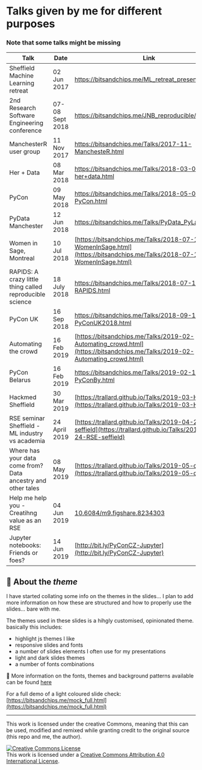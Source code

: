 # Talks given by me for different purposes
### Note that some talks might be missing

| Talk                                                         | Date            | Link                                                                                                                       |
| ------------------------------------------------------------ | --------------- | -------------------------------------------------------------------------------------------------------------------------- |
| Sheffield Machine Learning retreat                           | 02 Jun 2017     | [https://bitsandchips.me/ML_retreat_presentation/ ](https://bitsandchips.me/ML_retreat_presentation/)                      |
| 2nd Research Software Engineering conference                 | 07-08 Sept 2018 | [https://bitsandchips.me/JNB_reproducible/  ](https://bitsandchips.me/JNB_reproducible/)                                   |
| ManchesterR user group                                       | 11 Nov 2017     | [https://bitsandchips.me/Talks/2017-11-ManchesteR.html ](https://bitsandchips.me/Talks/2017-11-ManchesteR.html)            |
| Her + Data                                                   | 08 Mar 2018     | [https://bitsandchips.me/Talks/2018-03-08-her+data.html ](https://bitsandchips.me/Talks/h2018-03-08-her+data.html)         |
| PyCon                                                        | 09 May 2018     | [https://bitsandchips.me/Talks/2018-05-06-PyCon.html  ](https://bitsandchips.me/Talks/2018-05-06-PyCon.html)               |
| PyData Manchester                                            | 12 Jun 2018     | [https://bitsandchips.me/Talks/PyData_PyLadies.html  ](https://bitsandchips.me/Talks/PyData_PyLadies.html)                 |
| Women in Sage, Montreal                                      | 10 Jul 2018     | [https://bitsandchips.me/Talks/2018-07-10-WomenInSage.html](https://bitsandchips.me/Talks/2018-07-10-WomenInSage.html)     |
| RAPIDS: A crazy little thing called reproducible science     | 18 July 2018    | [https://bitsandchips.me/Talks/2018-07-18-RAPIDS.html  ](https://bitsandchips.me/Talks/2018-07-18-RAPIDS.html)             |
| PyCon UK                                                     | 16 Sep 2018     | [https://bitsandchips.me/Talks/2018-09-16-PyConUK2018.html  ](https://bitsandchips.me/Talks/2018-09-16-PyConUK2018.html)   |
| Automating the crowd                                         | 16 Feb 2019     | [https://bitsandchips.me/Talks/2019-02-Automating_crowd.html](https://bitsandchips.me/Talks/2019-02-Automating_crowd.html) |
| PyCon Belarus                                                | 16 Feb 2019     | [https://bitsandchips.me/Talks/2019-02-19-PyConBy.html  ](https://bitsandchips.me/Talks/2019-02-19-PyConBy.html)           |
| Hackmed Sheffield                                            | 30 Mar 2019     | [https://trallard.github.io/Talks/2019-03-Hackmed](https://trallard.github.io/Talks/2019-03-Hackmed)                       |
| RSE seminar Sheffield - ML industry vs academia              | 24 April 2019   | [https://trallard.github.io/Talks/2019-04-24-RSE-seffield](https://trallard.github.io/Talks/2019-04-24-RSE-seffield)       |
| Where has your data come from? Data ancestry and other tales | 08 May 2019     | [https://trallard.github.io/Talks/2019-05-csvconf](https://trallard.github.io/Talks/2019-05-csvconf)                       |
| Help me help you - Creatihng value as an RSE                 | 04 Jun 2019     | [10.6084/m9.figshare.8234303](10.6084/m9.figshare.8234303)                                                                 |
| Jupyter notebooks: Friends or foes?                          | 14 Jun 2019     | [http://bit.ly/PyConCZ-Jupyter](http://bit.ly/PyConCZ-Jupyter)                                                             |

## :unicorn: About the _theme_

 I have started collating some info on the themes in the slides... I plan to add more information on how these are structured and how to properly use the slides... bare with me.

The themes used in these slides is a hihgly customised, opinionated theme. basically this includes:
- highlight js themes I like
- responsive slides and fonts
- a number of slides elements I often use for my presentations
- light and dark slides themes
- a number of fonts combinations

👾 More information on the fonts, themes and background patterns available can be found [here](Themes_docs.md)


For a full demo of a light coloured slide check:
[https://bitsandchips.me/mock_full.html](https://bitsandchips.me/mock_full.html)


  ---
  This work is licensed under the creative Commons, meaning that this can be used, modified and remixed while granting credit to the original source (this repo and me, the author).
  
  <a rel="license" href="http://creativecommons.org/licenses/by/4.0/"><img alt="Creative Commons License" style="border-width:0" src="https://i.creativecommons.org/l/by/4.0/88x31.png" /></a><br />This work is licensed under a <a rel="license" href="http://creativecommons.org/licenses/by/4.0/">Creative Commons Attribution 4.0 International License</a>.
